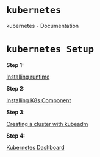 

# `kubernetes`

kubernetes -  Documentation

# `kubernetes Setup`

**Step 1:**

[Installing runtime](https://github.com/Prabhueswaran/K8s/wiki/Installing-Runtime)

**Step 2:**

[Installing K8s Component](https://github.com/Prabhueswaran/K8s/wiki/Installing-K8s-Component)

**Step 3:**

[Creating a cluster with kubeadm](https://github.com/Prabhueswaran/K8s/wiki/Creating-a-cluster-with-kubeadm)

**Step 4:**

[Kubernetes Dashboard](https://github.com/Prabhueswaran/K8s/wiki/Kubernetes-Dashboard)
